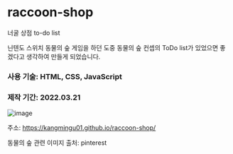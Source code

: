 # raccoon-shop
너굴 상점 to-do list

닌텐도 스위치 동물의 숲 게임을 하던 도중
동물의 숲 컨셉의 ToDo list가 있었으면 좋겠다고 생각하여 만들게 되었습니다.

### 사용 기술: HTML, CSS, JavaScript
### 제작 기간: 2022.03.21

![image](https://user-images.githubusercontent.com/53555375/205497712-ac55d120-b06e-440e-9b93-101717059abd.png)

주소: https://kangmingu01.github.io/raccoon-shop/

동물의 숲 관련 이미지 출처: pinterest
